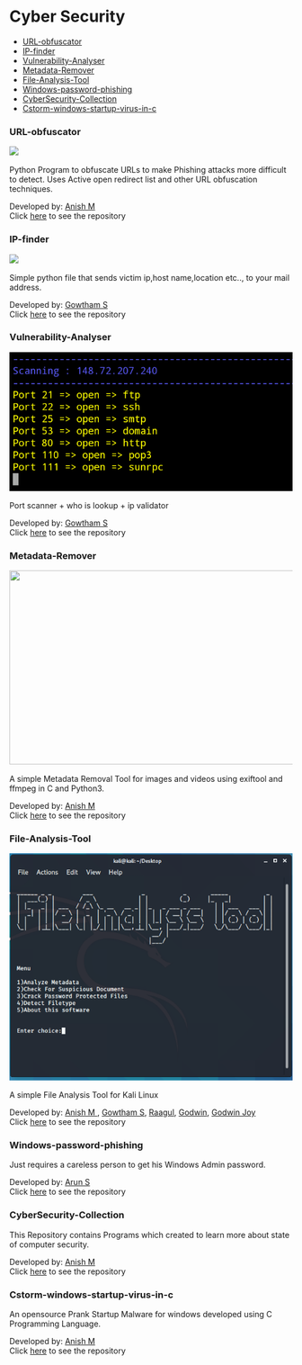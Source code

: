 <h1>Cyber Security</h1>

* <a href="#URL-obfuscator">URL-obfuscator</a>
* <a href="#IP-finder">IP-finder</a>
* <a href="#Vulnerability-Analyser">Vulnerability-Analyser</a>
* <a href="#Metadata-Remover">Metadata-Remover</a>
* <a href="#File-Analysis-Tool">File-Analysis-Tool</a>
* <a href="#windows-password-phishing">Windows-password-phishing</a>
* <a href="#CyberSecurity-Collection">CyberSecurity-Collection</a>
* <a href="#Cstorm-windows-startup-virus-in-c">Cstorm-windows-startup-virus-in-c</a>


<h3 id="URL-obfuscator">URL-obfuscator</h3>

<img src="https://github.com/Anish-M-code/URL-obfuscator/raw/master/screenshot.png">

Python Program to obfuscate URLs to make Phishing attacks more difficult to detect. Uses Active open redirect list and other URL obfuscation techniques.

Developed by: [ Anish M ](https://github.com/Anish-M-code)
<br>Click <a href="https://github.com/Anish-M-code/URL-obfuscator" target="_blank">here</a> to see the repository 

<h3 id="IP-finder">IP-finder</h3>

![](https://github.com/gowtham758550/ip-finder/blob/master/Demo/Screenshot_20200620-221209~2.png)

Simple python file that sends victim ip,host name,location etc.., to your mail address.

Developed by: [ Gowtham S](https://github.com/gowtham758550)
<br>Click <a href="https://github.com/gowtham758550/ip-finder" target="_blank">here</a> to see the repository 

<h3 id="Vulnerability-Analyser">Vulnerability-Analyser</h3>

![](https://github.com/gowtham758550/vulnerability-analyser/blob/master/Demo/Screenshot_20200620-215100~2.png)

Port scanner + who is lookup + ip validator 

Developed by: [ Gowtham S](https://github.com/gowtham758550)
<br>Click <a href="https://github.com/gowtham758550/vulnerability-analyser" target="_blank">here</a> to see the repository 

<h3 id="Metadata-Remover">Metadata-Remover</h3>

<img src="https://github.com/Anish-M-code/Metadata-Remover/raw/master/screenshots/Scan.JPG" width="677" height="345">

A simple Metadata Removal Tool for images and videos using exiftool and ffmpeg in C and Python3.

Developed by: [ Anish M ](https://github.com/Anish-M-code)
<br>Click <a href="https://github.com/Anish-M-code/Metadata-Remover" target="_blank">here</a> to see the repository 

<h3 id="File-Analysis-Tool">File-Analysis-Tool</h3>

![](https://github.com/Anish-M-code/File-Analysis-Tool/blob/master/DEMO/signal-2020-06-25-220856.png)

A simple File Analysis Tool for Kali Linux

Developed by: [ Anish M ](https://github.com/Anish-M-code), [ Gowtham S](https://github.com/gowtham758550), [Raagul](https://www.github.com/raagul26), [Godwin](https://www.github.com/godwinujeen), [Godwin Joy](https://www.github.com/god-dark)
<br>Click <a href="https://github.com/Anish-M-code/File-Analysis-Tool" target="_blank">here</a> to see the repository 

<h3 id="windows-password-phishing">Windows-password-phishing</h3>

Just requires a careless person to get his Windows Admin password.

Developed by: [ Arun S ](https://github.com/nuras1999)
<br>Click <a href="https://github.com/nuras1999/windows-password-phishing" target="_blank">here</a> to see the repository 

<h3 id="CyberSecurity-Collection">CyberSecurity-Collection</h3>

This Repository contains Programs which created to learn more about state of computer security.

Developed by: [ Anish M ](https://github.com/Anish-M-code)
<br>Click <a href="https://github.com/Anish-M-code/CyberSecurity-Collection" target="_blank">here</a> to see the repository 

<h3 id="Cstorm-windows-startup-virus-in-c">Cstorm-windows-startup-virus-in-c</h3>

An opensource Prank Startup Malware for windows developed using C Programming Language.

Developed by: [Anish M](https://github.com/Anish-M-code)
<br>Click <a href="https://github.com/Anish-M-code/Cstorm-windows-startup-virus-in-c" target="_blank">here</a> to see the repository 
